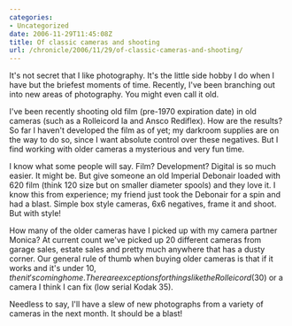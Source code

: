 ```yaml
--- 
categories:
- Uncategorized
date: 2006-11-29T11:45:08Z
title: Of classic cameras and shooting
url: /chronicle/2006/11/29/of-classic-cameras-and-shooting/
---
```

It's not secret that I like photography.  It's the little side hobby I do when I have but the briefest moments of time. Recently, I've been branching out into new areas of photography.  You might even call it old.

I've been recently shooting old film (pre-1970 expiration date) in old cameras (such as a Rolleicord Ia and Ansco Rediflex).  How are the results?  So far I haven't developed the film as of yet; my darkroom supplies are on the way to do so, since I want absolute control over these negatives.  But I find working with older cameras a mysterious and very fun time.

I know what some people will say.  Film? Development?  Digital is so much easier.  It might be.  But give someone an old Imperial Debonair loaded with 620 film (think 120 size but on smaller diameter spools) and they love it.  I know this from experience; my friend just took the Debonair for a spin and had a blast.  Simple box style cameras, 6x6 negatives, frame it and shoot.  But with style!

How many of the older cameras have I picked up with my camera partner Monica?  At current count we've picked up 20 different cameras from garage sales, estate sales and pretty much anywhere that has a dusty corner.  Our general rule of thumb when buying older cameras is that if it works and it's under $10, then it's coming home.  There are exceptions for things like the Rolleicord ($30) or a camera I think I can fix (low serial Kodak 35). 

Needless to say, I'll have a slew of new photographs from a variety of cameras in the next month.  It should be a blast!
